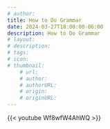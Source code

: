 ```yaml
---
# author: 
title: How to Do Grammar
date: 2024-03-27T18:00:00-06:00
description: How to Do Grammar
# layout: 
# description: 
# tags: 
# icon: 
# thumbnail: 
    # url: 
    # author: 
    # authorURL: 
    # origin: 
    # originURL: 
---
```


{{< youtube Wf8wfW4AhWQ >}}
